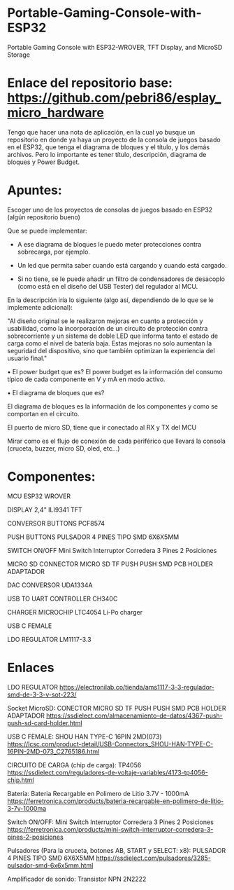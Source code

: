 # Portable-Gaming-Console-with-ESP32
Portable Gaming Console with ESP32-WROVER, TFT Display, and MicroSD Storage


# Enlace del repositorio base: https://github.com/pebri86/esplay_micro_hardware

Tengo que hacer una nota de aplicación, en la cual yo busque un repositorio en donde ya haya un proyecto de la consola de juegos basado en el ESP32, que tenga el diagrama de bloques y el título, y los demás archivos. Pero lo importante es tener título, descripción, diagrama de bloques y Power Budget.


# Apuntes:

Escoger uno de los proyectos de consolas de juegos basado en ESP32 (algún repositorio bueno)


Que se puede implementar:

- A ese diagrama de bloques le puedo meter protecciones contra sobrecarga, por ejemplo. 

- Un led que permita saber cuando está cargando y cuando está cargado.

- Si no tiene, se le puede añadir un filtro de condensadores de desacoplo (como está en el diseño del USB Tester) del regulador al MCU.



En la descripción iría lo siguiente (algo así, dependiendo de lo que se le implemente adicional):

"Al diseño original se le realizaron mejoras en cuanto a protección y usabilidad, como la incorporación de un circuito de protección contra sobrecorriente y un sistema de doble LED que informa tanto el estado de carga como el nivel de batería baja. Estas mejoras no solo aumentan la seguridad del dispositivo, sino que también optimizan la experiencia del usuario final."

• El power budget que es?
El power budget es la información del consumo típico de cada componente en V y mA en modo activo.


• El diagrama de bloques que es?

El diagrama de bloques es la información de los componentes y como se comportan en el circuito.

El puerto de micro SD, tiene que ir conectado al RX y TX del MCU

Mirar como es el flujo de conexión de cada periférico que llevará la consola (cruceta, buzzer, micro SD, oled, etc...)

# Componentes:

MCU ESP32 WROVER

DISPLAY 2,4" ILI9341 TFT 

CONVERSOR BUTTONS PCF8574

PUSH BUTTONS PULSADOR 4 PINES TIPO SMD 6X6X5MM

SWITCH ON/OFF Mini Switch Interruptor Corredera 3 Pines 2 Posiciones 

MICRO SD CONNECTOR MICRO SD TF PUSH PUSH SMD PCB HOLDER ADAPTADOR

DAC CONVERSOR UDA1334A

USB TO UART CONTROLLER CH340C

CHARGER MICROCHIP LTC4054 Li-Po charger

USB C FEMALE

LDO REGULATOR LM1117-3.3

# Enlaces

LDO REGULATOR
https://electronilab.co/tienda/ams1117-3-3-regulador-smd-de-3-3-v-sot-223/

Socket MicroSD: CONECTOR MICRO SD TF PUSH PUSH SMD PCB HOLDER ADAPTADOR
https://ssdielect.com/almacenamiento-de-datos/4367-push-push-sd-card-holder.html

USB C FEMALE: SHOU HAN TYPE-C 16PIN 2MD(073)
https://lcsc.com/product-detail/USB-Connectors_SHOU-HAN-TYPE-C-16PIN-2MD-073_C2765186.html

CIRCUITO DE CARGA (chip de carga): TP4056
https://ssdielect.com/reguladores-de-voltaje-variables/4173-tp4056-chip.html

Batería: Bateria Recargable en Polimero de Litio 3.7V - 1000mA
https://ferretronica.com/products/bateria-recargable-en-polimero-de-litio-3-7v-1000ma

Switch ON/OFF: Mini Switch Interruptor Corredera 3 Pines 2 Posiciones 
https://ferretronica.com/products/mini-switch-interruptor-corredera-3-pines-2-posiciones

Pulsadores (Para la cruceta, botones AB, START y SELECT: x8): PULSADOR 4 PINES TIPO SMD 6X6X5MM
https://ssdielect.com/pulsadores/3285-pulsador-smd-6x6x5mm.html

Amplificador de sonido: Transistor NPN 2N2222
